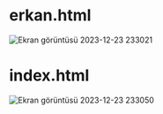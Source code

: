 # erkan.html
![Ekran görüntüsü 2023-12-23 233021](https://github.com/Erkanerikci/Web-Design-Startup--/assets/114212499/4aa511a2-343d-472d-b6fc-000148858752)


# index.html
![Ekran görüntüsü 2023-12-23 233050](https://github.com/Erkanerikci/Web-Design-Startup--/assets/114212499/04b01563-b38b-42bd-94d9-b62ebb9fc9b1)
